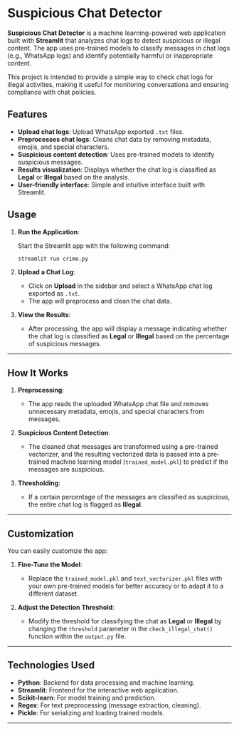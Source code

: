 # Suspicious Chat Detector

**Suspicious Chat Detector** is a machine learning-powered web application built with **Streamlit** that analyzes chat logs to detect suspicious or illegal content. The app uses pre-trained models to classify messages in chat logs (e.g., WhatsApp logs) and identify potentially harmful or inappropriate content.

This project is intended to provide a simple way to check chat logs for illegal activities, making it useful for monitoring conversations and ensuring compliance with chat policies.

## Features

- **Upload chat logs**: Upload WhatsApp exported `.txt` files.
- **Preprocesses chat logs**: Cleans chat data by removing metadata, emojis, and special characters.
- **Suspicious content detection**: Uses pre-trained models to identify suspicious messages.
- **Results visualization**: Displays whether the chat log is classified as **Legal** or **Illegal** based on the analysis.
- **User-friendly interface**: Simple and intuitive interface built with Streamlit.


## Usage

1. **Run the Application**:

   Start the Streamlit app with the following command:

   ```bash
   streamlit run crime.py
   ```

2. **Upload a Chat Log**:

   - Click on **Upload** in the sidebar and select a WhatsApp chat log exported as `.txt`.
   - The app will preprocess and clean the chat data.

3. **View the Results**:

   - After processing, the app will display a message indicating whether the chat log is classified as **Legal** or **Illegal** based on the percentage of suspicious messages.

---

## How It Works

1. **Preprocessing**:
   - The app reads the uploaded WhatsApp chat file and removes unnecessary metadata, emojis, and special characters from messages.

2. **Suspicious Content Detection**:
   - The cleaned chat messages are transformed using a pre-trained vectorizer, and the resulting vectorized data is passed into a pre-trained machine learning model (`trained_model.pkl`) to predict if the messages are suspicious.

3. **Thresholding**:
   - If a certain percentage of the messages are classified as suspicious, the entire chat log is flagged as **Illegal**.

---


## Customization

You can easily customize the app:

1. **Fine-Tune the Model**:
   - Replace the `trained_model.pkl` and `text_vectorizer.pkl` files with your own pre-trained models for better accuracy or to adapt it to a different dataset.

2. **Adjust the Detection Threshold**:
   - Modify the threshold for classifying the chat as **Legal** or **Illegal** by changing the `threshold` parameter in the `check_illegal_chat()` function within the `output.py` file.

---

## Technologies Used

- **Python**: Backend for data processing and machine learning.
- **Streamlit**: Frontend for the interactive web application.
- **Scikit-learn**: For model training and prediction.
- **Regex**: For text preprocessing (message extraction, cleaning).
- **Pickle**: For serializing and loading trained models.

---


